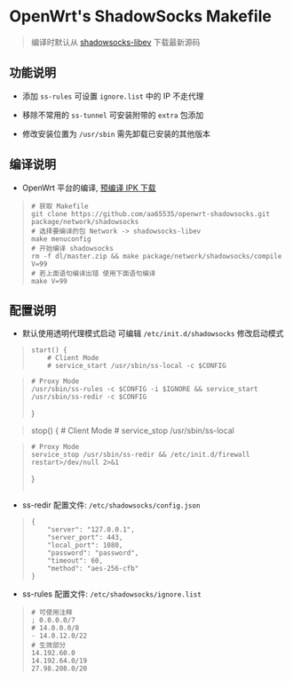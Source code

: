 OpenWrt's ShadowSocks Makefile
===

 > 编译时默认从 [shadowsocks-libev][1] 下载最新源码

功能说明
---

 - 添加 `ss-rules` 可设置 `ignore.list` 中的 IP 不走代理

 - 移除不常用的 `ss-tunnel` 可安装附带的 `extra` 包添加

 - 修改安装位置为 `/usr/sbin` 需先卸载已安装的其他版本

编译说明
---

 - OpenWrt 平台的编译, [预编译 IPK 下载][2]

 > ```
 > # 获取 Makefile
 > git clone https://github.com/aa65535/openwrt-shadowsocks.git package/network/shadowsocks
 > # 选择要编译的包 Network -> shadowsocks-libev
 > make menuconfig
 > # 开始编译 shadowsocks
 > rm -f dl/master.zip && make package/network/shadowsocks/compile V=99
 > # 若上面语句编译出错 使用下面语句编译
 > make V=99
 > ```

配置说明
---

 - 默认使用透明代理模式启动 可编辑 `/etc/init.d/shadowsocks` 修改启动模式

 > ```
 > start() {
 >     # Client Mode
 >     # service_start /usr/sbin/ss-local -c $CONFIG

 >     # Proxy Mode
 >     /usr/sbin/ss-rules -c $CONFIG -i $IGNORE && service_start /usr/sbin/ss-redir -c $CONFIG
 > }

 > stop() {
 >     # Client Mode
 >     # service_stop /usr/sbin/ss-local

 >     # Proxy Mode
 >     service_stop /usr/sbin/ss-redir && /etc/init.d/firewall restart>/dev/null 2>&1
 > }
 > ```

 - ss-redir 配置文件: `/etc/shadowsocks/config.json`

 > ```
 > {
 >     "server": "127.0.0.1",
 >     "server_port": 443,
 >     "local_port": 1080,
 >     "password": "password",
 >     "timeout": 60,
 >     "method": "aes-256-cfb"
 > }
 > ```

 - ss-rules 配置文件: `/etc/shadowsocks/ignore.list`

 > ```
 > # 可使用注释
 > ; 0.0.0.0/7
 > # 14.0.0.0/8
 > - 14.0.12.0/22
 > # 生效部分
 > 14.192.60.0
 > 14.192.64.0/19
 > 27.98.208.0/20
 > ```

  [1]: https://github.com/madeye/shadowsocks-libev
  [2]: https://sourceforge.net/projects/openwrt-dist/files/shadowsocks-libev/

